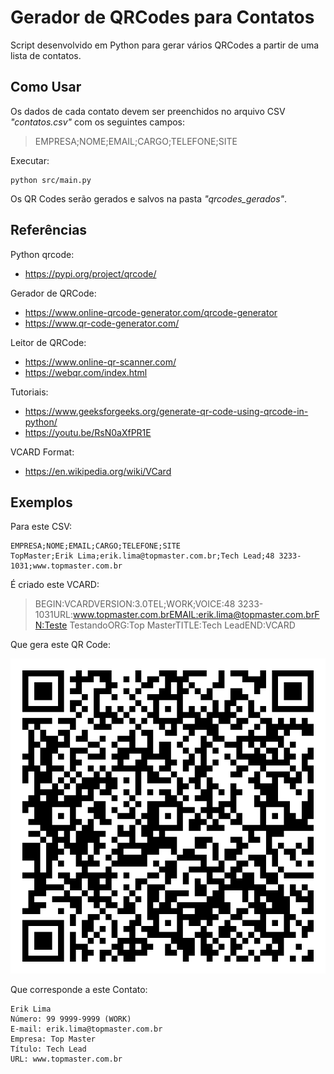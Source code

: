# Gerador de QRCodes para Contatos

Script desenvolvido em Python para gerar vários QRCodes a partir de uma lista de contatos.

## Como Usar

Os dados de cada contato devem ser preenchidos no arquivo CSV _"contatos.csv"_ com os seguintes campos:

> EMPRESA;NOME;EMAIL;CARGO;TELEFONE;SITE

Executar:

```
python src/main.py
```

Os QR Codes serão gerados e salvos na pasta _"qrcodes_gerados"_.

## Referências

Python qrcode:

-   https://pypi.org/project/qrcode/

Gerador de QRCode:

-   https://www.online-qrcode-generator.com/qrcode-generator
-   https://www.qr-code-generator.com/

Leitor de QRCode:

-   https://www.online-qr-scanner.com/
-   https://webqr.com/index.html

Tutoriais:

-   https://www.geeksforgeeks.org/generate-qr-code-using-qrcode-in-python/
-   https://youtu.be/RsN0aXfPR1E

VCARD Format:

-   https://en.wikipedia.org/wiki/VCard

## Exemplos

Para este CSV:

```
EMPRESA;NOME;EMAIL;CARGO;TELEFONE;SITE
TopMaster;Erik Lima;erik.lima@topmaster.com.br;Tech Lead;48 3233-1031;www.topmaster.com.br
```

É criado este VCARD:

> BEGIN:VCARDVERSION:3.0TEL;WORK;VOICE:48 3233-1031URL:www.topmaster.com.brEMAIL:erik.lima@topmaster.com.brFN:Teste TestandoORG:Top MasterTITLE:Tech LeadEND:VCARD

Que gera este QR Code:

![QR Code](<qrcodes_gerados/Erik Lima.png> "Erik Lima")

Que corresponde a este Contato:

    Erik Lima
    Número: 99 9999-9999 (WORK)
    E-mail: erik.lima@topmaster.com.br
    Empresa: Top Master
    Título: Tech Lead
    URL: www.topmaster.com.br
